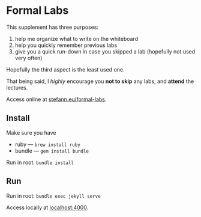 # Formal Labs

This supplement has three purposes:

1. help me organize what to write on the whiteboard
2. help you quickly remember previous labs
3. give you a quick run-down in case you skipped a lab (hopefully not used very often)

Hopefully the third aspect is the least used one.

That being said, I *highly* encourage you **not to skip** any labs, and **attend** the lectures.



Access online at [stefann.eu/formal-labs](http://stefann.eu/formal-labs).



## Install

Make sure you have

* ruby — `brew install ruby`
* bundle — `gem install bundle`

Run in root: `bundle install`



## Run

Run in root: `bundle exec jekyll serve`

Access locally at [localhost:4000](http://localhost:4000).
